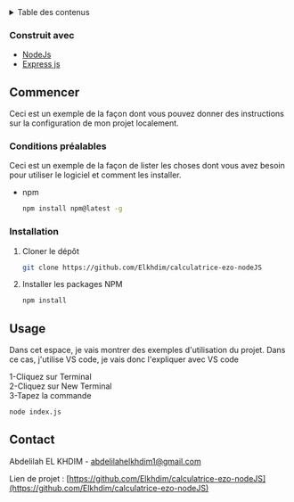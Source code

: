 

<!-- TABLE OF CONTENTS -->
<details>
  <summary>Table des contenus</summary>
  <ol>
      <li><a href="#built-with">Construit avec</a></li>
    <li>
      <a href="#getting-started">Commencer</a>
      <ul>
        <li><a href="#prerequisites">Conditions préalables</a></li>
        <li><a href="#installation">Installation</a></li>
      </ul>
    </li>
    <li><a href="#usage">Usage</a></li>
    <li><a href="#contact">Contact</a></li>
  </ol>
</details>




### Construit avec


* [NodeJs](https://nodejs.org/en/docs/)
* [Express js](https://expressjs.com/fr/)




<!-- GETTING STARTED -->
## Commencer

Ceci est un exemple de la façon dont vous pouvez donner des instructions sur la configuration de mon projet localement.

### Conditions préalables

Ceci est un exemple de la façon de lister les choses dont vous avez besoin pour utiliser le logiciel et comment les installer.

* npm
  ```sh
  npm install npm@latest -g
  ```

### Installation


1. Cloner le dépôt
   ```sh
   git clone https://github.com/Elkhdim/calculatrice-ezo-nodeJS
   ```
2. Installer les packages NPM
   ```sh
   npm install
   ```


<!-- USAGE EXAMPLES -->
## Usage

Dans cet espace, je vais montrer des exemples d'utilisation du projet. Dans ce cas, j'utilise VS code, je vais donc l'expliquer avec VS code

1-Cliquez sur Terminal <br/>
2-Cliquez sur New Terminal <br/>
3-Tapez la commande 
   ```sh
   node index.js
   ```


<!-- CONTACT -->
## Contact

Abdelilah EL KHDIM  - abdelilahelkhdim1@gmail.com

Lien de projet : [https://github.com/Elkhdim/calculatrice-ezo-nodeJS](https://github.com/Elkhdim/calculatrice-ezo-nodeJS)




